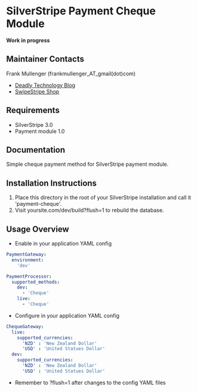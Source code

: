 SilverStripe Payment Cheque Module
==================================

**Work in progress**

Maintainer Contacts
-------------------
Frank Mullenger (frankmullenger_AT_gmail(dot)com)
* [Deadly Technology Blog](http://deadlytechnology.com/silverstripe/)
* [SwipeStripe Shop](http://swipestripe.com)

Requirements
------------
* SilverStripe 3.0
* Payment module 1.0

Documentation
-------------
Simple cheque payment method for SilverStripe payment module.

Installation Instructions
-------------------------
1. Place this directory in the root of your SilverStripe installation and call it 'payment-cheque'.
2. Visit yoursite.com/dev/build?flush=1 to rebuild the database.

Usage Overview
--------------
* Enable in your application YAML config

```yaml
PaymentGateway:
  environment:
    'dev'

PaymentProcessor:
  supported_methods:
    dev:
      - 'Cheque'
    live:
      - 'Cheque'
```
* Configure in your application YAML config

```yaml
ChequeGateway:
  live:
    supported_currencies: 
      'NZD' : 'New Zealand Dollar'
      'USD' : 'United Statues Dollar'
  dev:
    supported_currencies: 
      'NZD' : 'New Zealand Dollar'
      'USD' : 'United Statues Dollar'
```

* Remember to ?flush=1 after changes to the config YAML files

